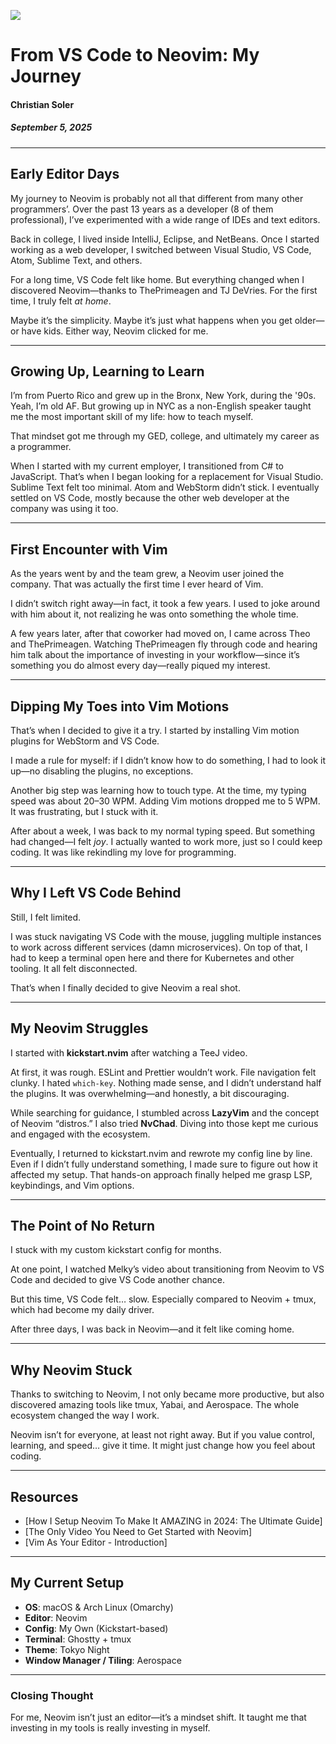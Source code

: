 ![]([https://i.imgur.com/wuKtuYc.jpg](https://raw.githubusercontent.com/chrsolr/chrsolr/refs/heads/main/images/blog-vscode-neovim.png))

# From VS Code to Neovim: My Journey

#### Christian Soler
##### *September 5, 2025*

---

## Early Editor Days  
My journey to Neovim is probably not all that different from many other programmers’. Over the past 13 years as a developer (8 of them professional), I’ve experimented with a wide range of IDEs and text editors.  

Back in college, I lived inside IntelliJ, Eclipse, and NetBeans. Once I started working as a web developer, I switched between Visual Studio, VS Code, Atom, Sublime Text, and others.  

For a long time, VS Code felt like home. But everything changed when I discovered Neovim—thanks to ThePrimeagen and TJ DeVries. For the first time, I truly felt *at home*.  

Maybe it’s the simplicity. Maybe it’s just what happens when you get older—or have kids. Either way, Neovim clicked for me.  

---

## Growing Up, Learning to Learn  
I’m from Puerto Rico and grew up in the Bronx, New York, during the '90s. Yeah, I’m old AF. But growing up in NYC as a non-English speaker taught me the most important skill of my life: how to teach myself.  

That mindset got me through my GED, college, and ultimately my career as a programmer.  

When I started with my current employer, I transitioned from C# to JavaScript. That’s when I began looking for a replacement for Visual Studio. Sublime Text felt too minimal. Atom and WebStorm didn’t stick. I eventually settled on VS Code, mostly because the other web developer at the company was using it too.  

---

## First Encounter with Vim  
As the years went by and the team grew, a Neovim user joined the company. That was actually the first time I ever heard of Vim.  

I didn’t switch right away—in fact, it took a few years. I used to joke around with him about it, not realizing he was onto something the whole time.  

A few years later, after that coworker had moved on, I came across Theo and ThePrimeagen. Watching ThePrimeagen fly through code and hearing him talk about the importance of investing in your workflow—since it’s something you do almost every day—really piqued my interest.  

---

## Dipping My Toes into Vim Motions  
That’s when I decided to give it a try. I started by installing Vim motion plugins for WebStorm and VS Code.  

I made a rule for myself: if I didn’t know how to do something, I had to look it up—no disabling the plugins, no exceptions.  

Another big step was learning how to touch type. At the time, my typing speed was about 20–30 WPM. Adding Vim motions dropped me to 5 WPM. It was frustrating, but I stuck with it.  

After about a week, I was back to my normal typing speed. But something had changed—I felt *joy*. I actually wanted to work more, just so I could keep coding. It was like rekindling my love for programming.  

---

## Why I Left VS Code Behind  
Still, I felt limited.  

I was stuck navigating VS Code with the mouse, juggling multiple instances to work across different services (damn microservices). On top of that, I had to keep a terminal open here and there for Kubernetes and other tooling. It all felt disconnected.  

That’s when I finally decided to give Neovim a real shot.  

---

## My Neovim Struggles  
I started with **kickstart.nvim** after watching a TeeJ video.  

At first, it was rough. ESLint and Prettier wouldn’t work. File navigation felt clunky. I hated `which-key`. Nothing made sense, and I didn’t understand half the plugins. It was overwhelming—and honestly, a bit discouraging.  

While searching for guidance, I stumbled across **LazyVim** and the concept of Neovim “distros.” I also tried **NvChad**. Diving into those kept me curious and engaged with the ecosystem.  

Eventually, I returned to kickstart.nvim and rewrote my config line by line. Even if I didn’t fully understand something, I made sure to figure out how it affected my setup. That hands-on approach finally helped me grasp LSP, keybindings, and Vim options.  

---

## The Point of No Return  
I stuck with my custom kickstart config for months.  

At one point, I watched Melky’s video about transitioning from Neovim to VS Code and decided to give VS Code another chance.  

But this time, VS Code felt… slow. Especially compared to Neovim + tmux, which had become my daily driver.  

After three days, I was back in Neovim—and it felt like coming home.  

---

## Why Neovim Stuck  
Thanks to switching to Neovim, I not only became more productive, but also discovered amazing tools like tmux, Yabai, and Aerospace. The whole ecosystem changed the way I work.  

Neovim isn’t for everyone, at least not right away. But if you value control, learning, and speed… give it time. It might just change how you feel about coding.  

---

## Resources  
- [How I Setup Neovim To Make It AMAZING in 2024: The Ultimate Guide]  
- [The Only Video You Need to Get Started with Neovim]  
- [Vim As Your Editor - Introduction]  

---

## My Current Setup  
- **OS**: macOS & Arch Linux (Omarchy)  
- **Editor**: Neovim  
- **Config**: My Own (Kickstart-based)  
- **Terminal**: Ghostty + tmux  
- **Theme**: Tokyo Night  
- **Window Manager / Tiling**: Aerospace  

---

### Closing Thought  
For me, Neovim isn’t just an editor—it’s a mindset shift. It taught me that investing in my tools is really investing in myself.  
